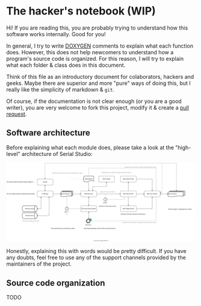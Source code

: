 # The hacker's notebook (WIP)

Hi! If you are reading this, you are probably trying to understand how this software works internally. Good for you!

In general, I try to write [DOXYGEN](https://www.doxygen.nl/index.html) comments to explain what each function does. However, this does not help newcomers to understand how a program's source code is organized. For this reason, I will try to explain what each folder & class does in this document. 

Think of this file as an introductory document for colaborators, hackers and geeks. Maybe there are superior and more "pure" ways of doing this, but I really like the simplicity of markdown & `git`.

Of course, if the documentation is not clear enough (or you are a good writer), you are very welcome to fork this project, modify it & create a [pull request](https://docs.github.com/en/github/collaborating-with-pull-requests/proposing-changes-to-your-work-with-pull-requests/about-pull-requests).

## Software architecture

Before explaining what each module does, please take a look at the "high-level" architecture of Serial Studio:

![Architecture](doc/architecture/architecture.svg)

Honestly, explaining this with words would be pretty difficult. If you have any doubts, feel free to use any of the support channels provided by the maintainers of the project.

## Source code organization

TODO




